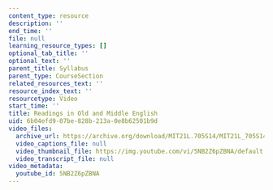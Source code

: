 ```yaml
---
content_type: resource
description: ''
end_time: ''
file: null
learning_resource_types: []
optional_tab_title: ''
optional_text: ''
parent_title: Syllabus
parent_type: CourseSection
related_resources_text: ''
resource_index_text: ''
resourcetype: Video
start_time: ''
title: Readings in Old and Middle English
uid: 6b04efd9-07be-828b-213a-0e8b62501b9d
video_files:
  archive_url: https://archive.org/download/MIT21L.705S14/MIT21L_705S14_bahr_300k.mp4
  video_captions_file: null
  video_thumbnail_file: https://img.youtube.com/vi/5NB2Z6pZBNA/default.jpg
  video_transcript_file: null
video_metadata:
  youtube_id: 5NB2Z6pZBNA
---
```

